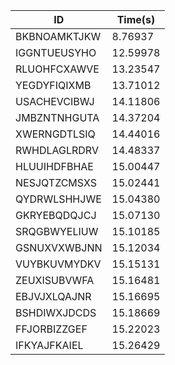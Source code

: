 |ID|Time(s)|
|-|-|
|BKBNOAMKTJKW|8.76937|
|IGGNTUEUSYHO|12.59978|
|RLUOHFCXAWVE|13.23547|
|YEGDYFIQIXMB|13.71012|
|USACHEVCIBWJ|14.11806|
|JMBZNTNHGUTA|14.37204|
|XWERNGDTLSIQ|14.44016|
|RWHDLAGLRDRV|14.48337|
|HLUUIHDFBHAE|15.00447|
|NESJQTZCMSXS|15.02441|
|QYDRWLSHHJWE|15.04380|
|GKRYEBQDQJCJ|15.07130|
|SRQGBWYELIUW|15.10185|
|GSNUXVXWBJNN|15.12034|
|VUYBKUVMYDKV|15.15131|
|ZEUXISUBVWFA|15.16481|
|EBJVJXLQAJNR|15.16695|
|BSHDIWXJDCDS|15.18669|
|FFJORBIZZGEF|15.22023|
|IFKYAJFKAIEL|15.26429|
